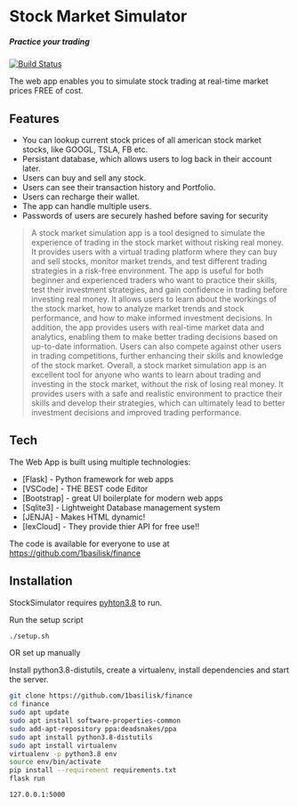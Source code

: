 # Stock Market Simulator
##### Practice your trading 



[![Build Status](https://travis-ci.org/joemccann/dillinger.svg?branch=master)](https://travis-ci.org/joemccann/dillinger)

The web app enables you to simulate stock trading at real-time market prices FREE of cost.


## Features

- You can lookup current stock prices of all american stock market stocks, like GOOGL, TSLA, FB etc.
- Persistant database, which allows users to log back in their account later.
- Users can buy and sell any stock.
- Users can see their transaction history and Portfolio.
- Users can recharge their wallet.
- The app can handle multiple users.
- Passwords of users are securely hashed before saving for security



> A stock market simulation app is a tool designed to simulate the experience of trading in the stock market without risking real money. It provides users with a virtual trading platform where they can buy and sell stocks, monitor market trends, and test different trading strategies in a risk-free environment.
The app is useful for both beginner and experienced traders who want to practice their skills, test their investment strategies, and gain confidence in trading before investing real money. It allows users to learn about the workings of the stock market, how to analyze market trends and stock performance, and how to make informed investment decisions.
>In addition, the app provides users with real-time market data and analytics, enabling them to make better trading decisions based on up-to-date information. Users can also compete against other users in trading competitions, further enhancing their skills and knowledge of the stock market.
>Overall, a stock market simulation app is an excellent tool for anyone who wants to learn about trading and investing in the stock market, without the risk of losing real money. It provides users with a safe and realistic environment to practice their skills and develop their strategies, which can ultimately lead to better investment decisions and improved trading performance.




## Tech

The Web App is built using multiple technologies:

- [Flask] - Python framework for web apps
- [VSCode] - THE BEST code Editor
- [Bootstrap] - great UI boilerplate for modern web apps
- [Sqlite3] - Lightweight Database management system
- [JENJA] - Makes HTML dynamic!
- [IexCloud] - They provide thier API for free use!!

The code is available for everyone to use at https://github.com/1basilisk/finance
## Installation

StockSimulator requires [pyhton3.8](https://python.org/) to run.


Run the setup script
```sh
./setup.sh
```
OR set up manually

Install python3.8-distutils, create a virtualenv, install dependencies and start the server.
```sh
git clone https://github.com/1basilisk/finance
cd finance
sudo apt update
sudo apt install software-properties-common
sudo add-apt-repository ppa:deadsnakes/ppa
sudo apt install python3.8-distutils
sudo apt install virtualenv
virtualenv -p python3.8 env
source env/bin/activate
pip install --requirement requirements.txt
flask run

```


```sh
127.0.0.1:5000
```

  

